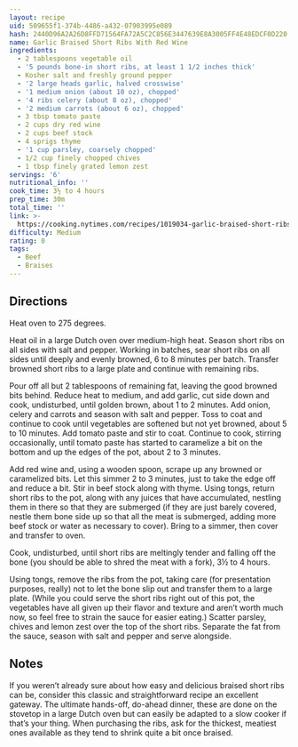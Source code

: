 ```yaml
---
layout: recipe
uid: 509655f1-374b-4486-a432-07903995e089
hash: 2440D96A2A26D8FFD71564FA72A5C2C856E3447639E8A3005FF4E48EDCF0D220
name: Garlic Braised Short Ribs With Red Wine
ingredients:
  - 2 tablespoons vegetable oil
  - '5 pounds bone-in short ribs, at least 1 1/2 inches thick'
  - Kosher salt and freshly ground pepper
  - '2 large heads garlic, halved crosswise'
  - '1 medium onion (about 10 oz), chopped'
  - '4 ribs celery (about 8 oz), chopped'
  - '2 medium carrots (about 6 oz), chopped'
  - 3 tbsp tomato paste
  - 2 cups dry red wine
  - 2 cups beef stock
  - 4 sprigs thyme
  - '1 cup parsley, coarsely chopped'
  - 1/2 cup finely chopped chives
  - 1 tbsp finely grated lemon zest
servings: '6'
nutritional_info: ''
cook_time: 3½ to 4 hours
prep_time: 30m
total_time: ''
link: >-
  https://cooking.nytimes.com/recipes/1019034-garlic-braised-short-ribs-with-red-wine?em_pos=medium&emc=edit_ck_20180331&nl=cooking&nl_art=2&nlid=69407429emc%3Dedit_ck_20180331&ref=headline&te=1&login=email
difficulty: Medium
rating: 0
tags:
  - Beef
  - Braises
---
```


## Directions

Heat oven to 275 degrees. 

Heat oil in a large Dutch oven over medium-high heat. Season short ribs on all sides with salt and pepper. Working in batches, sear short ribs on all sides until deeply and evenly browned, 6 to 8 minutes per batch. Transfer browned short ribs to a large plate and continue with remaining ribs.

Pour off all but 2 tablespoons of remaining fat, leaving the good browned bits behind. Reduce heat to medium, and add garlic, cut side down and cook, undisturbed, until golden brown, about 1 to 2 minutes. Add onion, celery and carrots and season with salt and pepper. Toss to coat and continue to cook until vegetables are softened but not yet browned, about 5 to 10 minutes. Add tomato paste and stir to coat. Continue to cook, stirring occasionally, until tomato paste has started to caramelize a bit on the bottom and up the edges of the pot, about 2 to 3 minutes.

Add red wine and, using a wooden spoon, scrape up any browned or caramelized bits. Let this simmer 2 to 3 minutes, just to take the edge off and reduce a bit. Stir in beef stock along with thyme. Using tongs, return short ribs to the pot, along with any juices that have accumulated, nestling them in there so that they are submerged (if they are just barely covered, nestle them bone side up so that all the meat is submerged, adding more beef stock or water as necessary to cover). Bring to a simmer, then cover and transfer to oven.

Cook, undisturbed, until short ribs are meltingly tender and falling off the bone (you should be able to shred the meat with a fork), 3½ to 4 hours.

Using tongs, remove the ribs from the pot, taking care (for presentation purposes, really) not to let the bone slip out and transfer them to a large plate. (While you could serve the short ribs right out of this pot, the vegetables have all given up their flavor and texture and aren’t worth much now, so feel free to strain the sauce for easier eating.) Scatter parsley, chives and lemon zest over the top of the short ribs. Separate the fat from the sauce, season with salt and pepper and serve alongside.
## Notes

If you weren’t already sure about how easy and delicious braised short ribs can be, consider this classic and straightforward recipe an excellent gateway. The ultimate hands-off, do-ahead dinner, these are done on the stovetop in a large Dutch oven but can easily be adapted to a slow cooker if that’s your thing. When purchasing the ribs, ask for the thickest, meatiest ones available as they tend to shrink quite a bit once braised.
